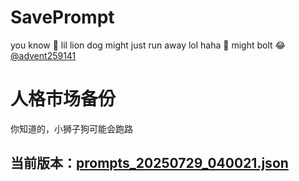 # SavePrompt
you know 🫠 lil lion dog might just run away lol
haha 🐶 might bolt 😂 [@advent259141](https://github.com/advent259141)

# 人格市场备份
你知道的，小狮子狗可能会跑路

## 当前版本：[prompts_20250729_040021.json](https://github.com/Larch-C/SavePrompt/blob/main/prompts_20250729_040021.json)
